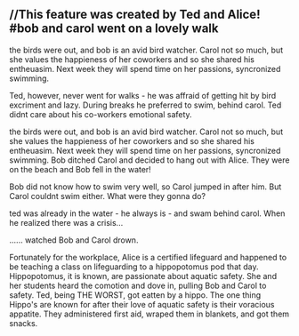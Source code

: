 //This feature was created by Ted and Alice!
#bob and carol went on a lovely walk
---
the birds were out, and bob is an avid bird watcher. Carol not so much, but she values the happieness of her coworkers and so she shared his entheuasim. Next week they will spend time on her passions, syncronized swimming.

Ted, however, never went for walks - he was affraid of getting hit by bird excriment and lazy. During breaks he preferred to swim, behind carol. Ted didnt care about his co-workers emotional safety.

the birds were out, and bob is an avid bird watcher. Carol not so much, but she values the happieness of her coworkers and so she shared his entheuasim. Next week they will spend time on her passions, syncronized swimming. Bob ditched Carol and decided to hang out with Alice. They were on the beach and Bob fell in the water!



Bob did not know how to swim very well, so Carol jumped in after him. But Carol couldnt swim either. What were they gonna do?


ted was already in the water - he always is - and swam behind carol. When he realized there was a crisis...



...... watched Bob and Carol drown. 

Fortunately for the workplace, Alice is a certified lifeguard and happened to be teaching a class on lifeguarding to a hippopotomus pod that day. Hippopotomus, it is known, are passionate about aquatic safety. She and her students heard the comotion and dove in, pulling Bob and Carol to safety. Ted, being THE WORST, got eatten by a hippo. The one thing Hippo's are known for after their love of aquatic safety is their voracious appatite. They administered first aid, wraped them in blankets, and got them snacks. 

